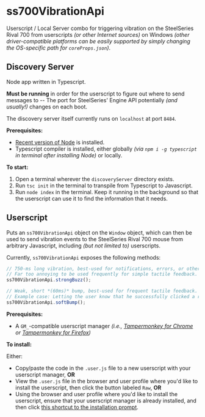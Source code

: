 # ss700VibrationApi

Userscript / Local Server combo for triggering vibration on the SteelSeries Rival 700 from userscripts *(or other Internet sources)* on Windows *(other driver-compatible platforms can be easily supported by simply changing the OS-specific path for ```coreProps.json```)*.

## Discovery Server

Node app written in Typescript.

**Must be running** in order for the userscript to figure out where to send messages to -- The port for SteelSeries' Engine API potentially *(and usually!)* changes on each boot.

The discovery server itself currently runs on ```localhost``` at port ```8484```.

**Prerequisites:**

- [Recent version of Node](https://nodejs.org/en/download/) is installed.
- Typescript compiler is installed, either globally *(via ```npm i -g typescript``` in terminal after installing Node)* or locally.

**To start:** 

1. Open a terminal wherever the ```discoveryServer``` directory exists.  
2. Run ```tsc init``` in the terminal to transpile from Typescript to Javascript.
3. Run ```node index``` in the terminal. Keep it running in the background so that the userscript can use it to find the information that it needs.

## Userscript

Puts an ```ss700VibrationApi``` object on the ```Window``` object, which can then be used to send vibration events to the SteelSeries Rival 700 mouse from arbitrary Javascript, including *(but not limited to)* userscripts.

Currently, ```ss700VibrationApi``` exposes the following methods:

```javascript
// 750-ms long vibration, best-used for notifications, errors, or other important things.
// Far too annoying to be used frequently for simple tactile feedback.
ss700VibrationApi.strongBuzz();

// Weak, short *(60ms)* bump, best-used for frequent tactile feedback.
// Example case: Letting the user know that he successfully clicked a radio button rather than missing it.
ss700VibrationApi.softBump(); 
```

**Prerequisites:**

- A ```GM_```-compatible userscript manager *(i.e., [Tampermonkey for Chrome](https://chrome.google.com/webstore/detail/tampermonkey/dhdgffkkebhmkfjojejmpbldmpobfkfo?hl=en) or [Tampermonkey for Firefox](https://addons.mozilla.org/en-US/firefox/addon/tampermonkey/))*

**To install:**

Either:
- Copy/paste the code in the ```.user.js``` file to a new userscript with your userscript manager, **OR**
- View the ```.user.js``` file in the browser and user profile where you'd like to install the userscript, then click the button labeled ```Raw```, **OR**
- Using the browser and user profile where you'd like to install the userscript, ensure that your userscript manager is already installed, and then click [this shortcut to the installation prompt](https://github.com/salembeats/ss700VibrationApi/raw/master/userscript/ss700VibrationApi.user.js).
